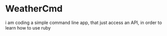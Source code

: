 # WeatherCmd
i am coding a simple command line app, that just access an API, in order to learn how to use ruby

